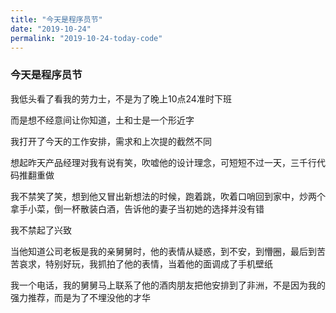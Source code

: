 ```yaml
---
title: "今天是程序员节"
date: "2019-10-24"
permalink: "2019-10-24-today-code"
---
```


### 今天是程序员节

我低头看了看我的劳力士，不是为了晚上10点24准时下班

而是想不经意间让你知道，土和士是一个形近字

我打开了今天的工作安排，需求和上次提的截然不同

想起昨天产品经理对我有说有笑，吹嘘他的设计理念，可短短不过一天，三千行代码推翻重做

我不禁笑了笑，想到他又冒出新想法的时候，跑着跳，吹着口哨回到家中，炒两个拿手小菜，倒一杯散装白酒，告诉他的妻子当初她的选择并没有错

我不禁起了兴致

当他知道公司老板是我的亲舅舅时，他的表情从疑惑，到不安，到懵圈，最后到苦苦哀求，特别好玩，我抓拍了他的表情，当着他的面调成了手机壁纸

我一个电话，我的舅舅马上联系了他的酒肉朋友把他安排到了非洲，不是因为我的强力推荐，而是为了不埋没他的才华


